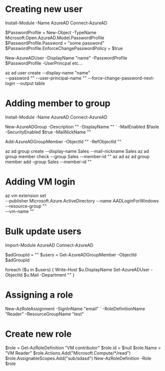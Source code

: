# Creating new user
Install-Module -Name AzureAD
Connect-AzureAD

$PasswordProfile = New-Object -TypeName Microsoft.Open.AzureAD.Model.PasswordProfile
$PasswordProfile.Password = "some password"
$PasswordProfile.EnforceChangePasswordPolicy = $true

New-AzureADUser -DisplayName "name" -PasswordProfile  $PasswordProfile
-UserPrincpal etc...

az ad user create --display-name "name" \
    --password ""
    --user-principal-name ""
    --force-change-password-next-login 
    --output table


# Adding member to group
Install-Module -Name AzureAD
Connect-AzureAD

New-AzureADGroup -Description "" -DisplayName "" `
 -MailEnabled $fasle -SecurityEnabled $true -MailNickName ""

 Add-AzureADGroupMember -ObjectId "" -RefObjectId ""

az ad group create --display-name Sales --mail-nickname Sales
az ad group member check --group Sales --member-id ""
az ad 
az ad group member add -group Sales --member-id ""

# Adding VM login
az vm extension set \
 --publisher Microsoft.Azure.ActiveDirectory
 --name AADLoginForWindows \
 --resource-group "" \
 --vm-name ""


# Bulk update users
Import-Module AzureAD
Connect-AzureAD 

$adGroupId = "<Azure AD Group Id here>"
$users = Get-AzureADGroupMember -ObjectId $adGroupId

foreach ($u in $users) 
{
    Write-Host $u.DisplayName
    Set-AzureADUser -ObjectId $u.Mail -Department "<New Value to update here>"
}

# Assigning a role
New-AzRoleAssignment -SignInName "email" `
    -RoleDefinitionName "Reader"
    -ResourceGroupName "test"

# Create new role
$role = Get-AzRoleDefinition "VM contributor"
$role.id = $null
$role.Name = "VM Reader"
$role.Actions.Add("Microsoft.Compute/*/read")
$role.AssignableScopes.Add("sub/sdasd")
New-AzRoleDefinition -Role $role